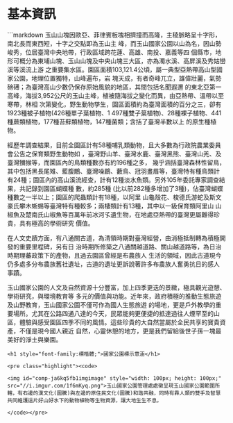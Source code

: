<style>
  html {
    height: 100%;
  }

  body {
    background-image: url("//i.imgur.com/DpG4BZn.png");
    background-repeat: no-repeat;
    background-attachment: fixed;
    background-position: center;
    background-size: cover;
  }
</style>

<h1 style="font-family:標楷體;">基本資訊</h1>
```markdown
玉山山塊因歐亞、菲律賓板塊相擠撞而高隆，主稜脈略呈十字形，南北長而東西短，十字之交點即為玉山主
峰，而玉山國家公園以山為名，因山勢峻秀，位居臺灣中央地帶，行政區域跨花蓮、高雄、南投、嘉義等四
個縣市，地形可概分為東埔山塊、玉山山塊及中央山塊三大區，亦為濁水溪、高屏溪及秀姑巒溪等溪流上游
之重要集水區。園區面積103,121.4公頃，屬一典型亞熱帶高山型國家公園，地理位置獨特，山峰遍布，岩
塊天成，有者奇峰兀立，雄偉壯麗，氣勢磅礡；為臺灣高山少數仍保存原始風貌的地區，其間包括名聞遐邇
的東北亞第一高峰，海拔3,952公尺的玉山主峰，植被隨海拔之變化而異，由亞熱帶、溫帶以至寒帶，林相
次第變化，野生動物孳生，園區面積約為臺灣面積的百分之三，卻有1923種被子植物(426種單子葉植物、1
497種雙子葉植物)、28種裸子植物、441種蕨類植物，177種苔蘚類植物，147種菌類；含括了臺灣半數以上
的原生種植物。

經歷年調查結果，目前全園區計有58種哺乳類動物，且大多數為行政院農業委員會公告之保育類野生動物如
，臺灣野山羊、臺灣水鹿、臺灣黑熊、臺灣山羌、及臺灣獼猴等，而園區內的鳥類種數亦有約196種之多，
幾乎涵括臺灣森林性留鳥，其中包括黑長尾雉、藍腹鷳、臺灣噪鶥、藪鳥、冠羽畫眉等，臺灣特有種鳥類計
有24種；園區內的高山溪流經查，計有12種淡水魚類。另外105年委託專家調查結果，共記錄到園區蝴蝶種
數，約285種 (比以前282種多增加了3種)，佔臺灣蝴蝶種數之一半以上；園區的爬蟲類計有18種，以阿里
山龜殼花、梭德氏游蛇及斯文豪氏攀木蜥蜴等臺灣特有種較多；兩棲類計有13種，其中以一級保育類阿里山
山椒魚及楚南氏山椒魚等百萬年前冰河孓遺生物，在地處亞熱帶的臺灣更屬難得珍貴，具有極高的學術研究
價值。

在人文史蹟方面，有八通關古道，為清領時期對臺灣經營，由消極抵制轉為積極開發的重要里程碑，另有日
治時期所修築之八通關越道路、關山越道路等，為日治時期理蕃政策下的產物，且過去園區曾經是布農族人
生活的領域，因此古道現今仍多處多分布農族舊社遺址，古道的遺址更訴說著許多布農族人奮勇抗日的感人
事蹟。

玉山國家公園的人文及自然資源十分豐富，加上四季更迭的景緻，極具觀光遊憩、學術研究，與環境教育等
多元的價值與功能。近年來，政府積極的推動生態旅遊及山野教育，玉山國家公園不僅可作為國人生態旅遊
的場地，更是戶外教學的重要場所。尤其在公路四通八達的今天，民眾能夠更便捷的抵達過往人煙罕至的山
區，體驗與感受園區四季不同的風情。這些珍貴的大自然當屬於全民共享的寶貴資產，不僅是現今國人親近
自然，心靈休憩的地方，更是我們留給後世子孫一塊最美好的淨土與樂園。
```
<h1 style="font-family:標楷體;">國家公園標示意涵</h1>

<pre class="highlight"><code>

<img id="comp-ja6kq5fb1imgimage" style="width: 100px; height: 100px;" src="//i.imgur.com/1f6mKyq.png">玉山國家公園管理處處徽呈現玉山國家公園範圍所轄，有右邊的漢文化(圖騰)與左邊的原住民文化(圖騰)和諧共融，同時有靠人類的雙手及智慧共同維護這片好山好水下的動物植物等生物資源，讓大地生生不息。

</code></pre>

